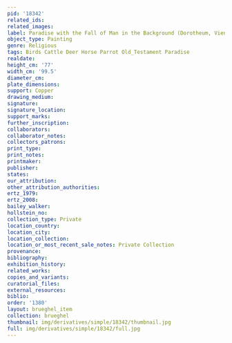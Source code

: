 ```yaml
---
pid: '18342'
related_ids: 
related_images: 
label: Paradise with the Fall of Man in the Background (Dorotheum, Vienna)
object_type: Painting
genre: Religious
tags: Birds Cattle Deer Horse Parrot Old_Testament Paradise
realdate: 
height_cm: '77'
width_cm: '99.5'
diameter_cm: 
plate_dimensions: 
support: Copper
drawing_medium: 
signature: 
signature_location: 
support_marks: 
further_inscription: 
collaborators: 
collaborator_notes: 
collectors_patrons: 
print_type: 
print_notes: 
printmaker: 
publisher: 
states: 
our_attribution: 
other_attribution_authorities: 
ertz_1979: 
ertz_2008: 
bailey_walker: 
hollstein_no: 
collection_type: Private
location_country: 
location_city: 
location_collection: 
location_or_most_recent_sale_notes: Private Collection
provenance: 
bibliography: 
exhibition_history: 
related_works: 
copies_and_variants: 
curatorial_files: 
external_resources: 
biblio: 
order: '1380'
layout: brueghel_item
collection: brueghel
thumbnail: img/derivatives/simple/18342/thumbnail.jpg
full: img/derivatives/simple/18342/full.jpg
---
```

